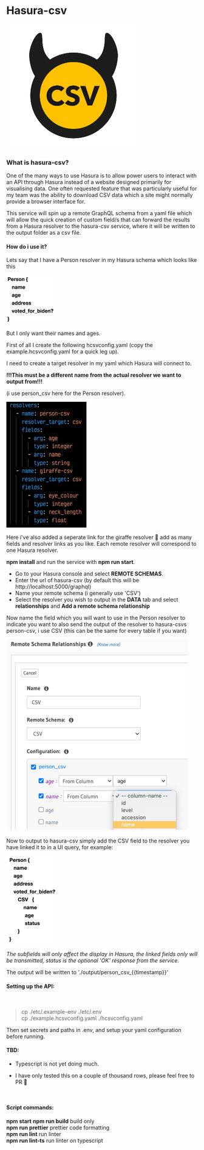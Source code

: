 # Hasura-csv
![Logo](./assets/logo.png)

### What is hasura-csv?

One of the many ways to use Hasura is to allow power users to interact with an API through Hasura instead of a website designed primarily for visualising data. One often requested feature that was particularly useful for my team was the ability to download CSV data which a site might normally provide a browser interface for.

This service will spin up a remote GraphQL schema from a yaml file which will allow the quick creation of custom field/s that can forward the results from a Hasura resolver to the hasura-csv service, where it will be written to the output folder as a csv file.

#### How do i use it?

Lets say that I have a Person resolver in my Hasura schema which looks like this

![query1](./assets/query1.png)

But I only want their names and ages.

First of all I create the following hcsvconfig.yaml (copy the example.hcsvconfig.yaml for a quick leg up). 

I need to create a target resolver in my yaml which Hasura will connect to. 

**!!!This must be a different name from the actual resolver we want to output from!!!** 

(i use person_csv here for the Person resolver).

![YamlScreenshot](./assets/yamlScreenshot.png)

Here i've also added a seperate link for the giraffe resolver 🦒 add as many fields and resolver links as you like. Each remote resolver will correspond to one Hasura resolver.

**npm install** and run the service with **npm run start**.

- Go to your Hasura console and select **REMOTE SCHEMAS**. 
- Enter the url of hasura-csv (by default this will be http://localhost:5000/graphql)
- Name your remote schema (i generally use 'CSV')
- Select the resolver you wish to output in the **DATA** tab and select **relationships** and **Add a remote schema relationship**

Now name the field which you will want to use in the Person resolver to indicate you want to also send the output of the resolver to hasura-csvs person-csv, i use CSV (this can be the same for every table if you want)   

![Screenshot](./assets/Screenshot.png)

Now to output to hasura-csv simply add the CSV field to the resolver you have linked it to in a UI query, for example:

![query2](./assets/query2.png)


*The subfields will only affect the display in Hasura, the linked fields only will be transmitted, status is the optional 'OK' response from the service.*

The output will be written to './output/person_csv_{{timestamp}}'


#### Setting up the API:   
<br>

>cp ./etc/.example-env ./etc/.env   
>cp ./example.hcsvconfig.yaml ./hcsvconfig.yaml

Then set secrets and paths in .env, and setup your yaml configuration before running.   

#### TBD:
  

- Typescript is not yet doing much. 


- I have only tested this on a couple of thousand rows, please feel free to PR :pray:
<br>

#### Script commands:

**npm start**
**npm run build** build only   
**npm run prettier** prettier code formatting   
**npm run lint** run linter   
**npm run lint-ts** run linter on typescript   
